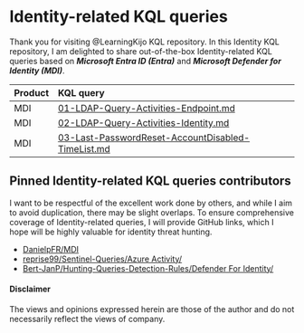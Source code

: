 # Identity-related KQL queries
Thank you for visiting @LearningKijo KQL repository.
In this Identity KQL repository, I am delighted to share out-of-the-box Identity-related KQL queries based on ***Microsoft Entra ID (Entra)*** and ***Microsoft Defender for Identity (MDI)***. 


| Product | KQL query |
|:--------|:----------|
| MDI     | [01-LDAP-Query-Activities-Endpoint.md](https://github.com/LearningKijo/KQL/blob/main/KQL-XDR-Hunting/Identity-Microsoft-Defender-for-Identity/MDI-Query-Repository/01-LDAP-Query-Activities-Endpoint.md) |
| MDI     | [02-LDAP-Query-Activities-Identity.md](https://github.com/LearningKijo/KQL/blob/main/KQL-XDR-Hunting/Identity-Microsoft-Defender-for-Identity/MDI-Query-Repository/02-LDAP-Query-Activities-Identity.md) |
| MDI     | [03-Last-PasswordReset-AccountDisabled-TimeList.md](https://github.com/LearningKijo/KQL/blob/main/KQL-XDR-Hunting/Identity-Microsoft-Defender-for-Identity/MDI-Query-Repository/03-Last-PasswordReset-AccountDisabled-TimeList.md) |

## Pinned Identity-related KQL queries contributors
I want to be respectful of the excellent work done by others, and while I aim to avoid duplication, there may be slight overlaps. 
To ensure comprehensive coverage of Identity-related queries, I will provide GitHub links, which I hope will be highly valuable for identity threat hunting.

- [DanielpFR/MDI](https://github.com/DanielpFR/MDI)
- [reprise99/Sentinel-Queries/Azure Activity/](https://github.com/reprise99/Sentinel-Queries/tree/main/Azure%20Activity)
- [Bert-JanP/Hunting-Queries-Detection-Rules/Defender For Identity/](https://github.com/Bert-JanP/Hunting-Queries-Detection-Rules/tree/main/Defender%20For%20Identity)

#### Disclaimer
The views and opinions expressed herein are those of the author and do not necessarily reflect the views of company.
